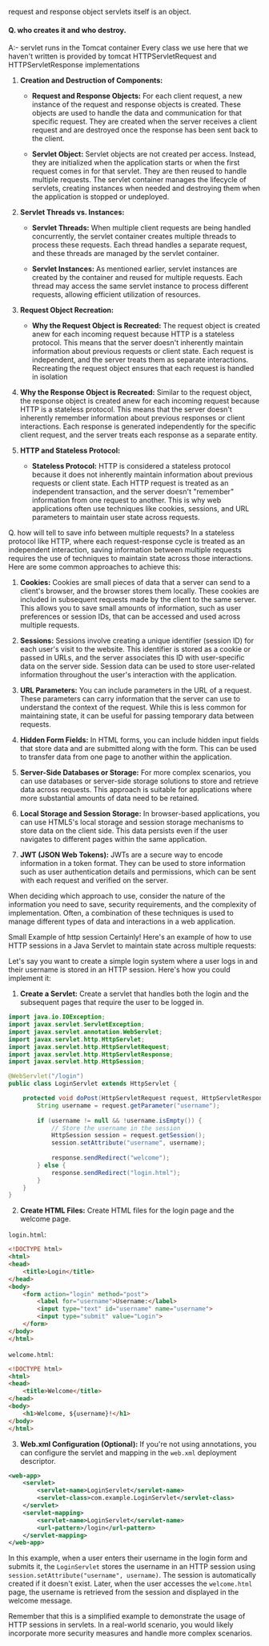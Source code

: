 
request and response object
servlets itself is an object.

#### Q. who creates it and who destroy.
A:-  servlet runs in the Tomcat container
		 Every class we use here that we haven't written is provided by tomcat
		 HTTPServletRequest and HTTPServletResponse implementations




1. **Creation and Destruction of Components:**
   - **Request and Response Objects:** For each client request, a new instance of the request and response objects is created. These objects are used to handle the data and communication for that specific request. They are created when the server receives a client request and are destroyed once the response has been sent back to the client.

   - **Servlet Object:** Servlet objects are not created per access. Instead, they are initialized when the application starts or when the first request comes in for that servlet. They are then reused to handle multiple requests. The servlet container manages the lifecycle of servlets, creating instances when needed and destroying them when the application is stopped or undeployed.

2. **Servlet Threads vs. Instances:**
   - **Servlet Threads:** When multiple client requests are being handled concurrently, the servlet container creates multiple threads to process these requests. Each thread handles a separate request, and these threads are managed by the servlet container.

   - **Servlet Instances:** As mentioned earlier, servlet instances are created by the container and reused for multiple requests. Each thread may access the same servlet instance to process different requests, allowing efficient utilization of resources.

3. **Request Object Recreation:**
   - **Why the Request Object is Recreated:** The request object is created anew for each incoming request because HTTP is a stateless protocol. This means that the server doesn't inherently maintain information about previous requests or client state. Each request is independent, and the server treats them as separate interactions. Recreating the request object ensures that each request is handled in isolation
   
4. **Why the Response Object is Recreated:** Similar to the request object, the response object is created anew for each incoming request because HTTP is a stateless protocol. This means that the server doesn't inherently remember information about previous responses or client interactions. Each response is generated independently for the specific client request, and the server treats each response as a separate entity.

5. **HTTP and Stateless Protocol:**
   - **Stateless Protocol:** HTTP is considered a stateless protocol because it does not inherently maintain information about previous requests or client state. Each HTTP request is treated as an independent transaction, and the server doesn't "remember" information from one request to another. This is why web applications often use techniques like cookies, sessions, and URL parameters to maintain user state across requests.

Q. how will tell to save info between multiple requests?
In a stateless protocol like HTTP, where each request-response cycle is treated as an independent interaction, saving information between multiple requests requires the use of techniques to maintain state across those interactions. Here are some common approaches to achieve this:

1. **Cookies:** Cookies are small pieces of data that a server can send to a client's browser, and the browser stores them locally. These cookies are included in subsequent requests made by the client to the same server. This allows you to save small amounts of information, such as user preferences or session IDs, that can be accessed and used across multiple requests.

2. **Sessions:** Sessions involve creating a unique identifier (session ID) for each user's visit to the website. This identifier is stored as a cookie or passed in URLs, and the server associates this ID with user-specific data on the server side. Session data can be used to store user-related information throughout the user's interaction with the application.

3. **URL Parameters:** You can include parameters in the URL of a request. These parameters can carry information that the server can use to understand the context of the request. While this is less common for maintaining state, it can be useful for passing temporary data between requests.

4. **Hidden Form Fields:** In HTML forms, you can include hidden input fields that store data and are submitted along with the form. This can be used to transfer data from one page to another within the application.

5. **Server-Side Databases or Storage:** For more complex scenarios, you can use databases or server-side storage solutions to store and retrieve data across requests. This approach is suitable for applications where more substantial amounts of data need to be retained.

6. **Local Storage and Session Storage:** In browser-based applications, you can use HTML5's local storage and session storage mechanisms to store data on the client side. This data persists even if the user navigates to different pages within the same application.

7. **JWT (JSON Web Tokens):** JWTs are a secure way to encode information in a token format. They can be used to store information such as user authentication details and permissions, which can be sent with each request and verified on the server.

When deciding which approach to use, consider the nature of the information you need to save, security requirements, and the complexity of implementation. Often, a combination of these techniques is used to manage different types of data and interactions in a web application.


Small Example of http session
Certainly! Here's an example of how to use HTTP sessions in a Java Servlet to maintain state across multiple requests:

Let's say you want to create a simple login system where a user logs in and their username is stored in an HTTP session. Here's how you could implement it:

1. **Create a Servlet:**
Create a servlet that handles both the login and the subsequent pages that require the user to be logged in.

```java
import java.io.IOException;
import javax.servlet.ServletException;
import javax.servlet.annotation.WebServlet;
import javax.servlet.http.HttpServlet;
import javax.servlet.http.HttpServletRequest;
import javax.servlet.http.HttpServletResponse;
import javax.servlet.http.HttpSession;

@WebServlet("/login")
public class LoginServlet extends HttpServlet {

    protected void doPost(HttpServletRequest request, HttpServletResponse response) throws ServletException, IOException {
        String username = request.getParameter("username");
        
        if (username != null && !username.isEmpty()) {
            // Store the username in the session
            HttpSession session = request.getSession();
            session.setAttribute("username", username);
            
            response.sendRedirect("welcome");
        } else {
            response.sendRedirect("login.html");
        }
    }
}
```

2. **Create HTML Files:**
Create HTML files for the login page and the welcome page.

`login.html`:
```html
<!DOCTYPE html>
<html>
<head>
    <title>Login</title>
</head>
<body>
    <form action="login" method="post">
        <label for="username">Username:</label>
        <input type="text" id="username" name="username">
        <input type="submit" value="Login">
    </form>
</body>
</html>
```

`welcome.html`:
```html
<!DOCTYPE html>
<html>
<head>
    <title>Welcome</title>
</head>
<body>
    <h1>Welcome, ${username}!</h1>
</body>
</html>
```

3. **Web.xml Configuration (Optional):**
If you're not using annotations, you can configure the servlet and mapping in the `web.xml` deployment descriptor.

```xml
<web-app>
    <servlet>
        <servlet-name>LoginServlet</servlet-name>
        <servlet-class>com.example.LoginServlet</servlet-class>
    </servlet>
    <servlet-mapping>
        <servlet-name>LoginServlet</servlet-name>
        <url-pattern>/login</url-pattern>
    </servlet-mapping>
</web-app>
```

In this example, when a user enters their username in the login form and submits it, the `LoginServlet` stores the username in an HTTP session using `session.setAttribute("username", username)`. The session is automatically created if it doesn't exist. Later, when the user accesses the `welcome.html` page, the username is retrieved from the session and displayed in the welcome message.

Remember that this is a simplified example to demonstrate the usage of HTTP sessions in servlets. In a real-world scenario, you would likely incorporate more security measures and handle more complex scenarios.